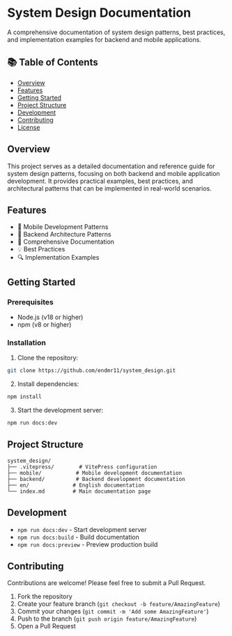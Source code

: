 # System Design Documentation

A comprehensive documentation of system design patterns, best practices, and implementation examples for backend and mobile applications.

## 📚 Table of Contents

- [Overview](#overview)
- [Features](#features)
- [Getting Started](#getting-started)
- [Project Structure](#project-structure)
- [Development](#development)
- [Contributing](#contributing)
- [License](#license)

## Overview

This project serves as a detailed documentation and reference guide for system design patterns, focusing on both backend and mobile application development. It provides practical examples, best practices, and architectural patterns that can be implemented in real-world scenarios.

## Features

- 📱 Mobile Development Patterns
- 🔧 Backend Architecture Patterns
- 📖 Comprehensive Documentation
- 💡 Best Practices
- 🔍 Implementation Examples

## Getting Started

### Prerequisites

- Node.js (v18 or higher)
- npm (v8 or higher)

### Installation

1. Clone the repository:
```bash
git clone https://github.com/endmr11/system_design.git
```

2. Install dependencies:
```bash
npm install
```

3. Start the development server:
```bash
npm run docs:dev
```

## Project Structure

```
system_design/
├── .vitepress/        # VitePress configuration
├── mobile/           # Mobile development documentation
├── backend/          # Backend development documentation
├── en/              # English documentation
└── index.md         # Main documentation page
```

## Development

- `npm run docs:dev` - Start development server
- `npm run docs:build` - Build documentation
- `npm run docs:preview` - Preview production build

## Contributing

Contributions are welcome! Please feel free to submit a Pull Request.

1. Fork the repository
2. Create your feature branch (`git checkout -b feature/AmazingFeature`)
3. Commit your changes (`git commit -m 'Add some AmazingFeature'`)
4. Push to the branch (`git push origin feature/AmazingFeature`)
5. Open a Pull Request